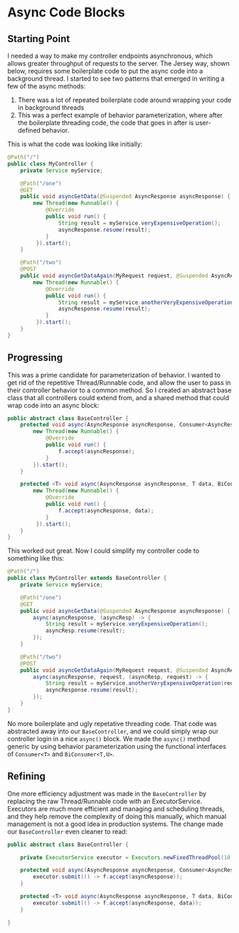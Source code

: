 # Async Code Blocks

## Starting Point

I needed a way to make my controller endpoints asynchronous, which allows greater throughput of requests to the server. The Jersey way, shown below, requires some boilerplate code to put the async code into a background thread. I started to see two patterns that emerged in writing a few of the async methods:

1. There was a lot of repeated boilerplate code around wrapping your code in background threads
2. This was a perfect example of behavior parameterization, where after the boilerplate threading code, the code that goes in after is user-defined behavior. 

This is what the code was looking like initially:

```java
@Path("/")
public class MyController {
    private Service myService;

    @Path("/one")
    @GET
    public void asyncGetData(@Suspended AsyncResponse asyncResponse) {
        new Thread(new Runnable() {
            @Override
            public void run() {
                String result = myService.veryExpensiveOperation();
                asyncResponse.resume(result);
            }
         }).start();
    }

    @Path("/two")
    @POST
    public void asyncGetDataAgain(MyRequest request, @Suspended AsyncResponse asyncResponse) {
        new Thread(new Runnable() {
            @Override
            public void run() {
                String result = myService.anotherVeryExpensiveOperation(request);
                asyncResponse.resume(result);
            }
         }).start();
    }
}
```

## Progressing

This was a prime candidate for parameterization of behavior. I wanted to get rid of the repetitive Thread/Runnable code, and allow the user to pass in their controller behavior to a common method. So I created an abstract base class that all controllers could extend from, and a shared method that could wrap code into an async block:

```java
public abstract class BaseController {
    protected void async(AsyncResponse asyncResponse, Consumer<AsyncResponse> f) {
        new Thread(new Runnable() {
            @Override
            public void run() {
                f.accept(asyncResponse);
            }
        }).start();
    }

    protected <T> void async(AsyncResponse asyncResponse, T data, BiConsumer<AsyncResponse, T> f) {
        new Thread(new Runnable() {
            @Override
            public void run() {
                f.accept(asyncResponse, data);
            }
         }).start();
    }
}
```

This worked out great. Now I could simplify my controller code to something like this:

```java
@Path("/")
public class MyController extends BaseController {
    private Service myService;

    @Path("/one")
    @GET
    public void asyncGetData(@Suspended AsyncResponse asyncResponse) {
        async(asyncResponse, (asyncResp) -> {
            String result = myService.veryExpensiveOperation();
            asyncResp.resume(result);
        });
    }

    @Path("/two")
    @POST
    public void asyncGetDataAgain(MyRequest request, @Suspended AsyncResponse asyncResponse) {
        async(asyncResponse, request, (asyncResp, request) -> {
            String result = myService.anotherVeryExpensiveOperation(request);
            asyncResponse.resume(result);
        });
    }
}
```

No more boilerplate and ugly repetative threading code. That code was abstracted away into our `BaseController`, and we could simply wrap our controller login in a nice `async()` block. We made the `async()` method generic by using behavior parameterization using the functional interfaces of `Consumer<T>` and `BiConsumer<T,U>`. 

## Refining

One more efficiency adjustment was made in the `BaseController` by replacing the raw Thread/Runnable code with an ExecutorService. Executors are much more efficient and managing and scheduling threads, and they help remove the complexity of doing this manually, which manual management is not a good idea in production systems. The change made our `BaseController` even cleaner to read:

```java
public abstract class BaseController {

    private ExecutorService executor = Executors.newFixedThreadPool(10);

    protected void async(AsyncResponse asyncResponse, Consumer<AsyncResponse> f) {
        executor.submit(() -> f.accept(asyncResponse));
    }

    protected <T> void async(AsyncResponse asyncResponse, T data, BiConsumer<AsyncResponse, T> f) {
        executor.submit(() -> f.accept(asyncResponse, data));
    }

}
```
